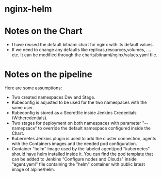 # nginx-helm
# Notes on the Chart
- I have reused the default bitnami chart for nginx with its default values.
- If we need to change any defaults like replicas,resources,volumes, .... etc. It can be modified through the charts/bitnami/nginx/values.yaml file.

# Notes on the pipeline
Here are some assumptions:

- Two created namespaces Dev and Stage.
- Kubeconfig is adjusted to be used for the two namespaces with the same user.
- Kubeconfig is stored as a Secretfile inside Jenkins Credentials (Withcredentials).
- Two stages for deployment on both namespaces with parameter "--namepsace" to override the default namespace configured inside the Chart.
- Kubernetes Jenkins plugin is used to add the cluster connection, agents with the Containers images and the needed pod configuration.
- Container "helm" Image used by the labeled agent/pod "kubernetes" should have helm installed inside it. You can find the pod template that can be added to Jenkins "Configure nodes and Clouds" inside "agent.yaml" file containing the "helm" container with public latest image of alpine/helm.

